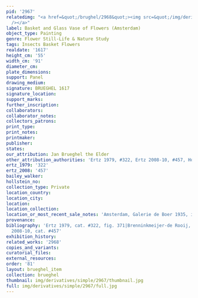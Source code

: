 ```yaml
---
pid: '2967'
relatedimg: "<a href=&quot;/brughel/2968&quot;><img src=&quot;/img/derivatives/simple/2968/thumbnail.jpg&quot;
  /></a>"
label: Basket and Glass Vase of Flowers (Amsterdam)
object_type: Painting
genre: Flower Still-Life & Nature Study
tags: Insects Basket Flowers
realdate: '1617'
height_cm: '55'
width_cm: '91'
diameter_cm: 
plate_dimensions: 
support: Panel
drawing_medium: 
signature: BRUEGHEL 1617
signature_location: 
support_marks: 
further_inscription: 
collaborators: 
collaborator_notes: 
collectors_patrons: 
print_type: 
print_notes: 
printmaker: 
publisher: 
states: 
our_attribution: Jan Brueghel the Elder
other_attribution_authorities: 'Ertz 1979, #322, Ertz 2008-10, #457, Honig database'
ertz_1979: '322'
ertz_2008: '457'
bailey_walker: 
hollstein_no: 
collection_type: Private
location_country: 
location_city: 
location: 
location_collection: 
location_or_most_recent_sale_notes: 'Amsterdam, Galerie de Boer 1935, inv. #38'
provenance: 
bibliography: 'Ertz 1979, cat. #322, fig. 371|Brenninkmeijer-de Rooij, p. 83|Ertz
  2008-10, cat. #457'
exhibition_history: 
related_works: '2968'
copies_and_variants: 
curatorial_files: 
external_resources: 
order: '81'
layout: brueghel_item
collection: brueghel
thumbnail: img/derivatives/simple/2967/thumbnail.jpg
full: img/derivatives/simple/2967/full.jpg
---
```

